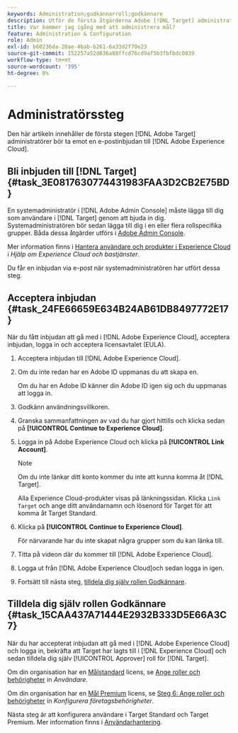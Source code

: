 ```yaml
---
keywords: Administration;godkännarroll;godkännare
description: Utför de första åtgärderna Adobe [!DNL Target] administratörer bör ta emot en e-postinbjudan till Adobe Experience Cloud.
title: Var kommer jag igång med att administrera mål?
feature: Administration & Configuration
role: Admin
exl-id: b60236da-20ae-4bab-b261-6a33d2f70e23
source-git-commit: 152257a52d836a88ffcd76cd9af5b3fbfbdc0839
workflow-type: tm+mt
source-wordcount: '395'
ht-degree: 0%

---
```


# Administratörssteg

Den här artikeln innehåller de första stegen [!DNL Adobe Target] administratörer bör ta emot en e-postinbjudan till [!DNL Adobe Experience Cloud].

## Bli inbjuden till [!DNL Target] {#task_3E0817630774431983FAA3D2CB2E75BD}

En systemadministratör i [!DNL Adobe Admin Console] måste lägga till dig som användare i [!DNL Target] genom att bjuda in dig. Systemadministratören bör sedan lägga till dig i en eller flera rollspecifika grupper. Båda dessa åtgärder utförs i [Adobe Admin Console](https://adminconsole.adobe.com).

Mer information finns i [Hantera användare och produkter i Experience Cloud](https://experienceleague.adobe.com/docs/core-services/interface/manage-users-and-products/admin-getting-started.html) i *Hjälp om Experience Cloud och bastjänster*.

Du får en inbjudan via e-post när systemadministratören har utfört dessa steg.

## Acceptera inbjudan {#task_24FE66659E634B24AB61DB8497772E17}

När du fått inbjudan att gå med i [!DNL Adobe Experience Cloud], acceptera inbjudan, logga in och acceptera licensavtalet (EULA).

1. Acceptera inbjudan till [!DNL Adobe Experience Cloud].
1. Om du inte redan har en Adobe ID uppmanas du att skapa en.

   Om du har en Adobe ID känner din Adobe ID igen sig och du uppmanas att logga in.
1. Godkänn användningsvillkoren.
1. Granska sammanfattningen av vad du har gjort hittills och klicka sedan på **[!UICONTROL Continue to Experience Cloud]**.
1. Logga in på Adobe Experience Cloud och klicka på **[!UICONTROL Link Account]**.

   >[!NOTE]
   >
   >Om du inte länkar ditt konto kommer du inte att kunna komma åt [!DNL Target].

   Alla Experience Cloud-produkter visas på länkningssidan. Klicka `Link Target` och ange ditt användarnamn och lösenord för Target för att komma åt Target Standard.
1. Klicka på **[!UICONTROL Continue to Experience Cloud]**.

   För närvarande har du inte skapat några grupper som du kan länka till.
1. Titta på videon där du kommer till [!DNL Adobe Experience Cloud].
1. Logga ut från [!DNL Adobe Experience Cloud]och sedan logga in igen.
1. Fortsätt till nästa steg, [tilldela dig själv rollen Godkännare](/help/main/administrating-target/start-target.md#task_15CAA437A71444E2932B333D5E66A3C7).

## Tilldela dig själv rollen Godkännare {#task_15CAA437A71444E2932B333D5E66A3C7}

När du har accepterat inbjudan att gå med i [!DNL Adobe Experience Cloud] och logga in, bekräfta att Target har lagts till i [!DNL Experience Cloud] och sedan tilldela dig själv [!UICONTROL Approver] roll för [!DNL Target].

Om din organisation har en [Målstandard](/help/main/c-intro/intro.md#section_ACD5EFF17AAB4E979CBEFA0145CCD905) licens, se [Ange roller och behörigheter](/help/main/administrating-target/c-user-management/c-user-management/user-management.md#roles-permissions) in *Användare*.

Om din organisation har en [Mål Premium](/help/main/c-intro/intro.md#premium) licens, se [Steg 6: Ange roller och behörigheter](/help/main/administrating-target/c-user-management/property-channel/properties-overview.md#section_8C425E43E5DD4111BBFC734A2B7ABC80) in *Konfigurera företagsbehörigheter*.

Nästa steg är att konfigurera användare i Target Standard och Target Premium. Mer information finns i [Användarhantering](/help/main/administrating-target/c-user-management/user-management.md).
